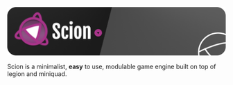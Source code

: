 <img src="repo/banner.png" alt="Scion Engine" />

Scion is a minimalist, **easy** to use, modulable game engine built on top of legion and miniquad.




